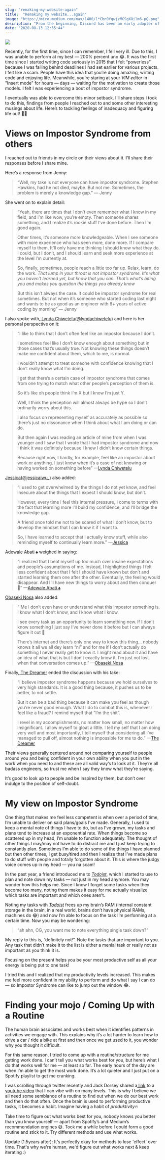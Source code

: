 ```yaml
---
slug: "remaking-my-website-again"
title:  "Remaking my website...again"
image: "https://miro.medium.com/max/1400/1*Cbn9fgwjzMGSgXOilm6-pQ.png"
description: "From the beginning, Discord has been an early adopter of Elixir. Let's discuss more about how to use it'"
date: "2020-08-13 12:35:44"
---
```



![](https://miro.medium.com/max/8303/1*yQL4TC5P2XgQc2_DW4St7A.jpeg)

Recently, for the first time, since I can remember, I fell very ill. Due to this, I was unable to perform at my best — 200% percent uno 😂. It was the first time since I started writing code seriously in 2015 that I felt “powerless” because I was falling behind deadlines I had set earlier for various projects. I felt like a scam. People have this idea that you’re doing amazing, writing code and enjoying life. Meanwhile, you’re staring at your *VIM editor* in "Insert mode" for hours — days — waiting for the motivation to create those models. I felt I was experiencing a bout of impostor syndrome.

I eventually was able to overcome this minor setback. I’ll share steps I took to do this, findings from people I reached out to and some other interesting musings about life. Here’s to tackling feelings of inadequacy and figuring life out! 💪🏾

# Views on Impostor Syndrome from others

I reached out to friends in my circle on their views about it. I’ll share their responses before I share mine.

Here’s a response from Jenny:

> “Well, my take is not everyone can have impostor syndrome. Stephen Hawkins, had he not died, maybe. But not me. Sometimes, the problem is merely a knowledge gap.” — Jenny

She went on to explain detail:

> “Yeah, there are times that I don’t even remember what I know in my field, and I’m like wow, you’re empty. Then someone shares something, and I realize it’s rookie stuff I’ve done before. Then I’m good again.
>
> Other times, it’s someone more knowledgeable. When I see someone with more experience who has seen more, done more. If I compare myself to them, It’ll only have me thinking I should know what they do. I could, but I don’t, and I should learn and seek more experience at the level I’m currently at.
>
> So, finally, sometimes, people reach a little too far up. Relax, learn, do the work. *That lump in your throat is not impostor syndrome. It’s what you haven’t learned yet, but know that you can. That’s what’s biting you and makes you question the things you already know*
>
> But this isn’t always the case. It could be impostor syndrome for real sometimes. But not when it’s someone who started coding last night and wants to be as good as an engineer with 6+ years of active coding by morning” — Jenny

I also spoke with,[ Lynda Chiwetelu(@lyndachiwetelu)](https://twitter.com/lyndachiwetelu) and here is her personal perspective on it:

> “I like to think that I don’t often feel like an impostor because I don’t.
>
> I sometimes feel like I don’t know enough about something but in those cases that’s usually true. Not knowing these things doesn’t make me confident about them, which to me, is normal.
>
> I wouldn’t attempt to treat someone with confidence knowing that I don’t really know what I’m doing.
>
> I get that there’s a certain case of impostor syndrome that comes from one trying to match what other people’s perception of them is.
>
> So it’s like oh people think I’m X but I know I’m just Y.
>
> Well, I think the perception will almost always be hype so I don’t ordinarily worry about this.
>
> I also focus on representing myself as accurately as possible so there’s just no dissonance when I think about what I am doing or can do.
>
> But then again I was reading an article of mine from when I was younger and I saw that I wrote that I had impostor syndrome and now I think it was definitely because I knew I didn’t know certain things.
>
> Because right now, I hardly, for example, feel like an impostor about work or anything. I just know when it’s a case of not knowing or having worked on something before” —[Lynda Chiwetelu](https://twitter.com/lyndachiwetelu)

[Jessica(@jessicaiwu_)](https://mobile.twitter.com/jessicaiwu_) also added:

> “I used to get overwhelmed by the things I do not yet know, and feel insecure about the things that I expect I should know, but don’t.
>
> However, every time I feel this internal pressure, I come to terms with the fact that learning more I‘ll build my confidence, and I‘ll bridge the knowledge gap.
>
> A friend once told me not to be scared of what I don’t know, but to develop the mindset that I can know it if I want to.
>
> So, I have learned to accept that I actually know stuff, while also reminding myself to continually learn more.” —[Jessica](https://mobile.twitter.com/jessicaiwu_)

[Adewale Abati ♠](https://medium.com/u/5c5f962e9d39?source=post_page-----3825ada1eec9----------------------) weighed in saying:

> “I realized that I beat myself up too much over insane expectations and people’s assumptions of me. Instead, I highlighted things I felt less confident about that I felt I should have known but don’t and started learning them one after the other. Eventually, the feeling would disappear. And I’ll have new things to worry about and then conquer 🙂” —[Adewale Abati ♠](https://medium.com/u/5c5f962e9d39?source=post_page-----3825ada1eec9----------------------)

[Obaseki Nosa](https://medium.com/u/e2915ebe0e95?source=post_page-----3825ada1eec9----------------------) also added:

> “ Me I don’t even have or understand what this impostor something is. I know what I don’t know, and I know what I know.
>
> I see every task as an opportunity to learn something new. If I don’t know something I just say I’ve never done it before but I can always figure it out 🌝
>
> There’s internet and there’s only one way to know this thing… nobody knows it all we all dey learn “ni” and for me if I don’t actually do something I never really get to know it. I might read about it and have an idea of what that is but I don’t exactly know it. I’m just not lost when that conversation comes up.” —[Obaseki Nosa](https://medium.com/u/e2915ebe0e95?source=post_page-----3825ada1eec9----------------------)

Finally,[ The Dreamer](https://medium.com/u/b9a05528458d?source=post_page-----3825ada1eec9----------------------) ended the discussion with his take:

> “I believe impostor syndrome happens because we hold ourselves to very high standards. It is a good thing because, it pushes us to be better, to not settle.
>
> But it can be a bad thing because it can make you feel as though you’re never good enough. What I do to combat this is, whenever I feel like a fraud? I remind myself that “I’m the shit”.
>
> I revel in my accomplishments, no matter how small, no matter how insignificant. I allow myself to gloat a little. I tell my self that I am doing very well and most importantly, I tell myself that considering all I’ve managed to pull off, almost nothing is impossible for me to do.” —[The Dreamer](https://medium.com/u/b9a05528458d?source=post_page-----3825ada1eec9----------------------)

Their views generally centered around not comparing yourself to people around you and being confident in your own ability when you put in the work when you need to and these are all valid way’s to look at it. They’re all badass engineers, so trust me when I say they know what they’re saying.

It’s good to look up to people and be inspired by them, but don’t over indulge to the position of self-doubt.

# My view on Impostor Syndrome

One thing that makes me feel less competent is when over a period of time, I’m unable to deliver on said plans/goals I’ve made. Generally, I used to keep a mental note of things I have to do, but as I’ve grown, my tasks and plans tend to increase at an exponential rate. When things become so scattered up in my head, I’m unable to function adequately. The thought of other things I may/may not have to do distract me and I just keep trying to constantly plan. Sometimes I’m able to do some of the things I have planned but then other times, I get busy/tired and then I realize that I’ve made plans to do stuff with people and totally forgotten about it. This is where the judgy voice comes up in my head — you na scam!

In the past year, a friend introduced me to *[Todoist](https://todoist.com/)*, which I started to use to plan and note down my tasks — not just in my head anymore. You may wonder how this helps me. Since I know I forget some tasks when they become too many, noting them makes it easy for me actually visualize which tasks are important and which ones aren’t.

Noting my tasks with *[Todoist](https://todoist.com/)* frees up my brain’s RAM (internal constant storage in the brain, in a real world, brains don’t have physical RAMs, machines do 😂) and now I’m able to focus on the task I’m performing at a certain time. Now you may be wondering:

> “ah ahn, OG, you want me to note everything single task down?”

My reply to this is, “definitely not!”. Note the tasks that are important to you. Any task that didn’t make it to the list is either a menial task or really not as important as you think it is.

Focusing on the present helps you be your most productive self as all your energy is being put to one task!

I tried this and I realized that my productivity levels increased. This makes me feel more confident in my ability to perform and do what I say I can do — so Impostor Syndrome can like to jump out the window 😂.

# Finding your mojo / Coming Up with a Routine

The human brain associates and works best when it identifies patterns in activities we engage with. This explains why it’s a lot harder to learn how to drive a car / ride a bike at first and then once we get used to it, you wonder why you thought it difficult.

For this same reason, I tried to come up with a routine/structure for me getting work done. I can’t tell you what works best for you, but here’s what I do that works well for me — at least so far. The early hours of the day are when I’m able to get the most work done. It’s a lot quieter and I just put on a Spotify playlist to get me cranking.

I was scrolling through twitter recently and Jack Dorsey shared a[ link](https://www.youtube.com/watch?v=C-Cvl3_CH2A) to a[ youtube video](https://www.youtube.com/watch?v=C-Cvl3_CH2A) that I can vibe with on many levels. This is why I believe we all need some semblance of a routine to find out when we do our best work and then do that often. Once the brain is used to performing productive tasks, it becomes a habit. Imagine having a habit of *produktivity*🔥

Take time to figure out what works best for you, nobody knows you better than you know yourself — apart from Spotify’s and Medium’s recommendation engines 😅. Took me a while before I could form a good routine and stick to it. Try different methods and use what works. 

Update (1.5years after): It's perfectly okay for methods to lose 'effect' over time. That's why we're human, we'd figure out what works next & keep iterating :)